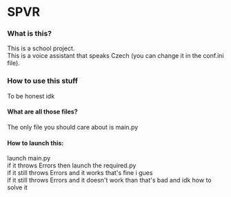 <!-- Make a new line with <br> tag -->
<h1>SPVR</h1>
<h3>What is this?</h3>
This is a school project. <br>
This is a voice assistant that speaks Czech (you can change it in the conf.ini file). <br>
<h3>
How to use this stuff
</h3>
To be honest idk
<h4>What are all those files?</h4>
The only file you should care about is main.py
<h4>How to launch this:</h4>
launch main.py <br>
if it throws Errors then launch the required.py <br>
if it still throws Errors and it works that's fine i gues <br>
if it still throws Errors and it doesn't work than that's bad and idk how to solve it <br>